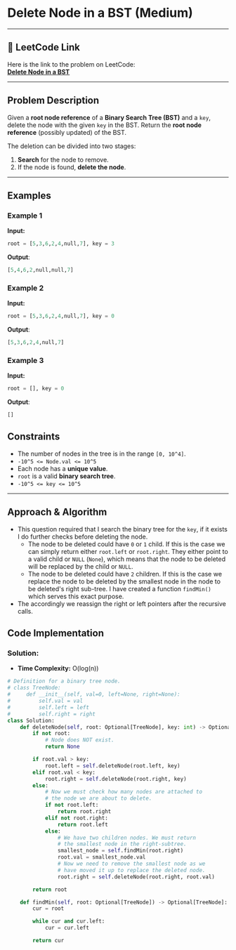 # Delete Node in a BST (Medium)

---

## 🔗 LeetCode Link

Here is the link to the problem on LeetCode:  
[**Delete Node in a BST**](https://leetcode.com/problems/delete-node-in-a-bst/)

---

## Problem Description

Given a **root node reference** of a **Binary Search Tree (BST)** and a `key`, delete the node with the given `key` in the BST. Return the **root node reference** (possibly updated) of the BST.

The deletion can be divided into two stages:

1. **Search** for the node to remove.
2. If the node is found, **delete the node**.

---

## Examples

### **Example 1**

**Input:**

```python
root = [5,3,6,2,4,null,7], key = 3
```

**Output**:

```python
[5,4,6,2,null,null,7]

```

### **Example 2**

**Input:**

```python
root = [5,3,6,2,4,null,7], key = 0
```

**Output**:

```python
[5,3,6,2,4,null,7]
```

### **Example 3**

**Input:**

```python
root = [], key = 0
```

**Output**:

```python
[]
```

## Constraints

- The number of nodes in the tree is in the range `[0, 10^4]`.
- `-10^5 <= Node.val <= 10^5`
- Each node has a **unique value**.
- `root` is a valid **binary search tree**.
- `-10^5 <= key <= 10^5`

---

## Approach & Algorithm

- This question required that I search the binary tree for the `key`, if it exists I do further checks before deleting the node.
  - The node to be deleted could have `0` or `1` child. If this is the case we can simply return either `root.left` or `root.right`. They either point to a valid child or `NULL` (`None`), which means that the node to be deleted will be replaced by the child or `NULL`.
  - The node to be deleted could have `2` children. If this is the case we replace the node to be deleted by the smallest node in the node to be deleted's right sub-tree. I have created a function `findMin()` which serves this exact purpose.
- The accordingly we reassign the right or left pointers after the recursive calls.

## Code Implementation

### Solution:

- **Time Complexity:** O(log(n))

```python
# Definition for a binary tree node.
# class TreeNode:
#     def __init__(self, val=0, left=None, right=None):
#         self.val = val
#         self.left = left
#         self.right = right
class Solution:
    def deleteNode(self, root: Optional[TreeNode], key: int) -> Optional[TreeNode]:
        if not root:
            # Node does NOT exist.
            return None

        if root.val > key:
            root.left = self.deleteNode(root.left, key)
        elif root.val < key:
            root.right = self.deleteNode(root.right, key)
        else:
            # Now we must check how many nodes are attached to
            # the node we are about to delete.
            if not root.left:
                return root.right
            elif not root.right:
                return root.left
            else:
                # We have two children nodes. We must return
                # the smallest node in the right-subtree.
                smallest_node = self.findMin(root.right)
                root.val = smallest_node.val
                # Now we need to remove the smallest node as we
                # have moved it up to replace the deleted node.
                root.right = self.deleteNode(root.right, root.val)

        return root

    def findMin(self, root: Optional[TreeNode]) -> Optional[TreeNode]:
        cur = root

        while cur and cur.left:
            cur = cur.left

        return cur
```
